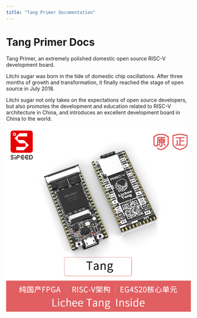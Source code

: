 ```yaml
---
title: "Tang Primer Documentation"
---
```


# Tang Primer Docs

Tang Primer, an extremely polished domestic open source RISC-V development board.

Litchi sugar was born in the tide of domestic chip oscillations. After three months of growth and transformation, it finally reached the stage of open source in July 2018.

Litchi sugar not only takes on the expectations of open source developers, but also promotes the development and education related to RISC-V architecture in China, and introduces an excellent development board in China to the world.

![Tang](/images/tang.jpg)
